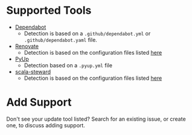 # Supported Tools
* [Dependabot](https://docs.github.com/code-security/getting-started/dependabot-quickstart-guide)
  * Detection is based on a `.github/dependabot.yml` or `.github/dependabot.yaml` file.
* [Renovate](https://docs.renovatebot.com/)
  * Detection is based on the configuration files listed [here](https://docs.renovatebot.com/configuration-options/)
* [PyUp](https://github.com/pyupio/pyup)
  * Detection based on a `.pyup.yml` file
* [scala-steward](https://github.com/scala-steward-org/scala-steward)
  * Detection is based on the configuration files listed [here](https://github.com/scala-steward-org/scala-steward/blob/main/docs/repo-specific-configuration.md)

# Add Support

Don't see your update tool listed?
Search for an existing issue, or create one, to discuss adding support.
